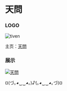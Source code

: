 # 天問

### LOGO
![tiven](//tiven.cn/logo.png "LOGO")

主页：[天問](//tiven.cn "tiven")

### 展示
[![天問](//tiven.cn/assets/img/img-home.jpg "tiven")](//tiven.cn)

¤(づ｡◕‿‿◕｡)♪(｡◕‿‿◕｡づ)¤
